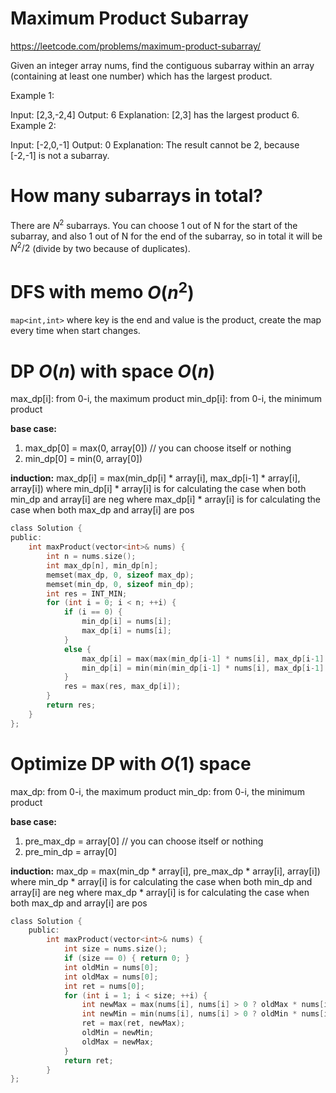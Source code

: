 # Maximum Product Subarray

https://leetcode.com/problems/maximum-product-subarray/

Given an integer array nums, find the contiguous subarray within an array (containing at least one number) which has the largest product.

Example 1:

Input: [2,3,-2,4]
Output: 6
Explanation: [2,3] has the largest product 6.
Example 2:

Input: [-2,0,-1]
Output: 0
Explanation: The result cannot be 2, because [-2,-1] is not a subarray.

# How many subarrays in total?

There are $N^2$ subarrays. You can choose 1 out of N for the start of the subarray, and also 1 out of N for the end of the subarray, so in total it will be $N^2 / 2$ (divide by two because of duplicates).

# DFS with memo $O(n^2)$

`map<int,int>` where key is the end and value is the product, create the map every time when start changes.

# DP $O(n)$ with space $O(n)$

max_dp[i]: from 0-i, the maximum product
min_dp[i]: from 0-i, the minimum product

**base case:**
1. max_dp[0] = max(0, array[0]) // you can choose itself or nothing
2. min_dp[0] = min(0, array[0])

**induction:**
max_dp[i] = max(min_dp[i] * array[i], max_dp[i-1] * array[i], array[i])
where min_dp[i] * array[i] is for calculating the case when both min_dp and array[i] are neg
where max_dp[i] * array[i] is for calculating the case when both max_dp and array[i] are pos

```c
class Solution {
public:
    int maxProduct(vector<int>& nums) {
        int n = nums.size();
        int max_dp[n], min_dp[n];
        memset(max_dp, 0, sizeof max_dp);
        memset(min_dp, 0, sizeof min_dp);
        int res = INT_MIN;
        for (int i = 0; i < n; ++i) {
            if (i == 0) {
                min_dp[i] = nums[i];
                max_dp[i] = nums[i];
            }
            else {
                max_dp[i] = max(max(min_dp[i-1] * nums[i], max_dp[i-1] * nums[i]), nums[i]);
                min_dp[i] = min(min(min_dp[i-1] * nums[i], max_dp[i-1] * nums[i]), nums[i]);
            }
            res = max(res, max_dp[i]);
        }
        return res;
    }
};
```

# Optimize DP with $O(1)$ space

max_dp: from 0-i, the maximum product
min_dp: from 0-i, the minimum product

**base case:**
1. pre_max_dp = array[0] // you can choose itself or nothing
2. pre_min_dp = array[0]

**induction:**
max_dp = max(min_dp * array[i], pre_max_dp * array[i], array[i])
where min_dp * array[i] is for calculating the case when both min_dp and array[i] are neg
where max_dp * array[i] is for calculating the case when both max_dp and array[i] are pos

```c
class Solution {
    public:
        int maxProduct(vector<int>& nums) {
            int size = nums.size();
            if (size == 0) { return 0; }
            int oldMin = nums[0];
            int oldMax = nums[0];
            int ret = nums[0];
            for (int i = 1; i < size; ++i) {
                int newMax = max(nums[i], nums[i] > 0 ? oldMax * nums[i] : oldMin * nums[i]);
                int newMin = min(nums[i], nums[i] > 0 ? oldMin * nums[i] : oldMax * nums[i]);
                ret = max(ret, newMax);
                oldMin = newMin;
                oldMax = newMax;
            }
            return ret;
        }
};

```

